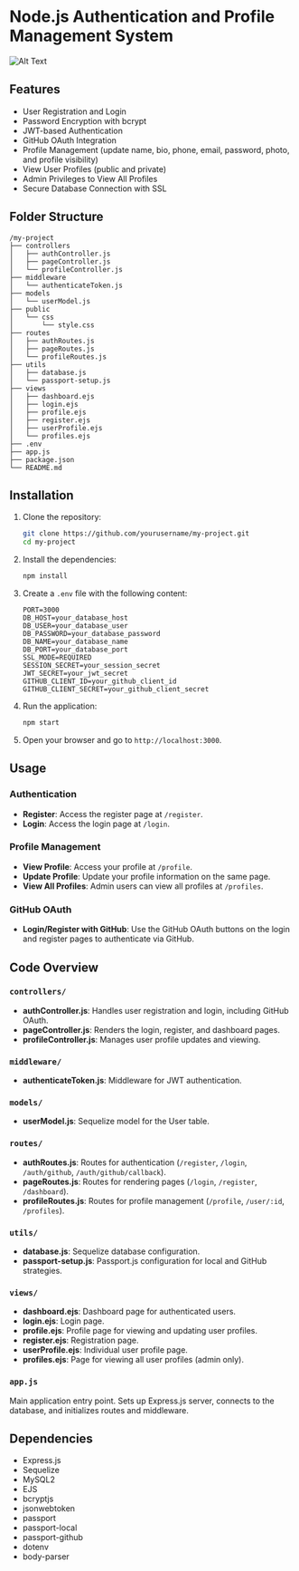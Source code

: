 
# Node.js Authentication and Profile Management System
![Alt Text](https://drive.google.com/file/d/1QRTEMIxYPI3T4gX6lhF6wfWSbwvvPh4y/view?usp=sharing)
## Features

- User Registration and Login
- Password Encryption with bcrypt
- JWT-based Authentication
- GitHub OAuth Integration
- Profile Management (update name, bio, phone, email, password, photo, and profile visibility)
- View User Profiles (public and private)
- Admin Privileges to View All Profiles
- Secure Database Connection with SSL

## Folder Structure

```
/my-project
├── controllers
│   ├── authController.js
│   ├── pageController.js
│   └── profileController.js
├── middleware
│   └── authenticateToken.js
├── models
│   └── userModel.js
├── public
│   └── css
│       └── style.css
├── routes
│   ├── authRoutes.js
│   ├── pageRoutes.js
│   └── profileRoutes.js
├── utils
│   ├── database.js
│   └── passport-setup.js
├── views
│   ├── dashboard.ejs
│   ├── login.ejs
│   ├── profile.ejs
│   ├── register.ejs
│   ├── userProfile.ejs
│   └── profiles.ejs
├── .env
├── app.js
├── package.json
└── README.md
```

## Installation

1. Clone the repository:
   ```sh
   git clone https://github.com/yourusername/my-project.git
   cd my-project
   ```

2. Install the dependencies:
   ```sh
   npm install
   ```

3. Create a `.env` file with the following content:
   ```env
   PORT=3000
   DB_HOST=your_database_host
   DB_USER=your_database_user
   DB_PASSWORD=your_database_password
   DB_NAME=your_database_name
   DB_PORT=your_database_port
   SSL_MODE=REQUIRED
   SESSION_SECRET=your_session_secret
   JWT_SECRET=your_jwt_secret
   GITHUB_CLIENT_ID=your_github_client_id
   GITHUB_CLIENT_SECRET=your_github_client_secret
   ```

4. Run the application:
   ```sh
   npm start
   ```

5. Open your browser and go to `http://localhost:3000`.

## Usage

### Authentication

- **Register**: Access the register page at `/register`.
- **Login**: Access the login page at `/login`.

### Profile Management

- **View Profile**: Access your profile at `/profile`.
- **Update Profile**: Update your profile information on the same page.
- **View All Profiles**: Admin users can view all profiles at `/profiles`.

### GitHub OAuth

- **Login/Register with GitHub**: Use the GitHub OAuth buttons on the login and register pages to authenticate via GitHub.

## Code Overview

### `controllers/`

- **authController.js**: Handles user registration and login, including GitHub OAuth.
- **pageController.js**: Renders the login, register, and dashboard pages.
- **profileController.js**: Manages user profile updates and viewing.

### `middleware/`

- **authenticateToken.js**: Middleware for JWT authentication.

### `models/`

- **userModel.js**: Sequelize model for the User table.

### `routes/`

- **authRoutes.js**: Routes for authentication (`/register`, `/login`, `/auth/github`, `/auth/github/callback`).
- **pageRoutes.js**: Routes for rendering pages (`/login`, `/register`, `/dashboard`).
- **profileRoutes.js**: Routes for profile management (`/profile`, `/user/:id`, `/profiles`).

### `utils/`

- **database.js**: Sequelize database configuration.
- **passport-setup.js**: Passport.js configuration for local and GitHub strategies.

### `views/`

- **dashboard.ejs**: Dashboard page for authenticated users.
- **login.ejs**: Login page.
- **profile.ejs**: Profile page for viewing and updating user profiles.
- **register.ejs**: Registration page.
- **userProfile.ejs**: Individual user profile page.
- **profiles.ejs**: Page for viewing all user profiles (admin only).

### `app.js`

Main application entry point. Sets up Express.js server, connects to the database, and initializes routes and middleware.

## Dependencies

- Express.js
- Sequelize
- MySQL2
- EJS
- bcryptjs
- jsonwebtoken
- passport
- passport-local
- passport-github
- dotenv
- body-parser


